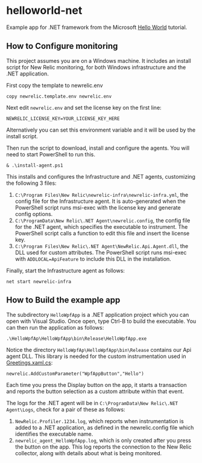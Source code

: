 # helloworld-net
Example app for .NET framework from the Microsoft [Hello World](https://docs.microsoft.com/en-us/visualstudio/get-started/csharp/tutorial-wpf) tutorial.

## How to Configure monitoring
This project assumes you are on a Windows machine.  It includes an install script for New Relic monitoring, for both Windows infrastructure and the .NET application.

First copy the template to newrelic.env
```
copy newrelic.template.env newrelic.env
```

Next edit `newrelic.env` and set the license key on the first line:
```
NEWRELIC_LICENSE_KEY=YOUR_LICENSE_KEY_HERE
```
Alternatively you can set this environment variable and it will be used by the install script.

Then run the script to download, install and configure the agents.  You will need to start PowerShell to run this.
```
& .\install-agent.ps1
```
This installs and configures the Infrastructure and .NET agents, customizing the following 3 files:
1. `C:\Program Files\New Relic\newrelic-infra\newrelic-infra.yml`, the config file for the Infrastructure agent.  It is auto-generated when the PowerShell script runs msi-exec with the license key and generate config options.
2. `C:\ProgramData\New Relic\.NET Agent\newrelic.config`, the config file for the .NET agent, which specifies the executable to instrument.  The PowerShell script calls a function to edit this file and insert the license key.
3. `C:\Program Files\New Relic\.NET Agent\NewRelic.Api.Agent.dll`, the DLL used for custom attributes.  The PowerShell script runs msi-exec with `ADDLOCAL=ApiFeature` to include this DLL in the installation.

Finally, start the Infrastructure agent as follows:
```
net start newrelic-infra
```

## How to Build the example app
The subdirectory `HelloWpfApp` is a .NET application project which you can open with Visual Studio.  Once open, type Ctrl-B to build the executable.  You can then run the application as follows:
```
.\HelloWpfAp\HelloWpfApp\bin\Release\HelloWpfApp.exe
```
Notice the directory `HelloWpfAp\HelloWpfApp\bin\Release` contains our Api agent DLL.  This library is needed for the custom instrumentation used in [Greetings.xaml.cs](https://github.com/DavidSantia/helloworld-net/blob/master/HelloWpfApp/HelloWpfApp/Greetings.xaml.cs):
```
newrelic.AddCustomParameter("WpfAppButton","Hello")
```

Each time you press the Display button on the app, it starts a transaction and reports the button selection as a custom attribute within that event.

The logs for the .NET agent will be in `C:\ProgramData\New Relic\.NET Agent\Logs`, check for a pair of these as follows:

1. `NewRelic.Profiler.1234.log`, which reports when instrumentation is added to a .NET application, as defined in the newrelic.config file which identifies the executable name.
2. `newrelic_agent_HelloWpfApp.log`, which is only created after you press the button on the app.  This log reports the connection to the New Relic collector, along with details about what is being monitored.

